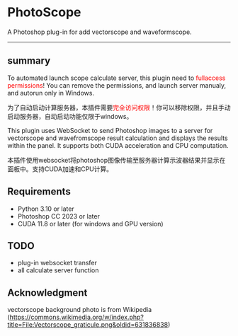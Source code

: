 # PhotoScope
A Photoshop plug-in for add vectorscope and waveformscope.

***
## summary
To automated launch scope calculate server, this plugin need to <font color=Red>fullaccess permissions</font>! You can remove the permissions, and launch server manualy, and autorun only in Windows.

为了自动启动计算服务器，本插件需要<font color=Red>完全访问权限</font>！你可以移除权限，并且手动启动服务器，自动启动功能仅限于windows。

This plugin uses WebSocket to send Photoshop images to a server for vectorscope and wavefromscope result calculation and displays the results within the panel. It supports both CUDA acceleration and CPU computation.

本插件使用websocket将photoshop图像传输至服务器计算示波器结果并显示在面板中。支持CUDA加速和CPU计算。

## Requirements
- Python 3.10 or later
- Photoshop CC 2023 or later
- CUDA 11.8 or later (for windows and GPU version)

## TODO
- plug-in websocket transfer
- all calculate server function

## Acknowledgment
vectorscope background photo is from Wikipedia (https://commons.wikimedia.org/w/index.php?title=File:Vectorscope_graticule.png&oldid=631836838)